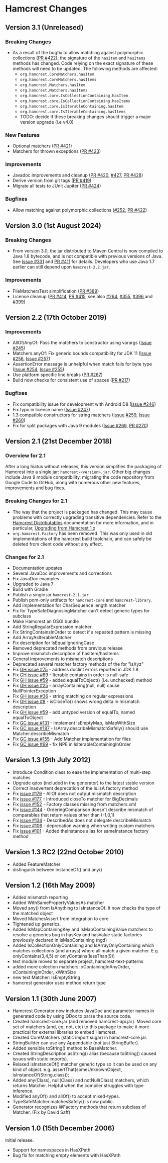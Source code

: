 # Hamcrest Changes

## Version 3.1 (Unreleased)

### Breaking Changes

* As a result of the bugfix to allow matching against polymorphic collections
([PR #422](https://github.com/hamcrest/JavaHamcrest/pull/422)), the signature of the
`hasItem` and `hasItems` methods has changed. Code relying on the exact signature of
these methods will need to be updated. The following methods are affected:
  * `org.hamcrest.CoreMatchers.hasItem`
  * `org.hamcrest.CoreMatchers.hasItems`
  * `org.hamcrest.Matchers.hasItem`
  * `org.hamcrest.Matchers.hasItems`
  * `org.hamcrest.core.IsCollectionContaining.hasItem`
  * `org.hamcrest.core.IsCollectionContaining.hasItems`
  * `org.hamcrest.core.IsIterableContaining.hasItem`
  * `org.hamcrest.core.IsIterableContaining.hasItems`
  * TODO: decide if these breaking changes should trigger a major version upgrade (i.e v4.0)

### New Features

* Optional matchers ([PR #421](https://github.com/hamcrest/JavaHamcrest/pull/421))
* Matchers for thrown exceptions ([PR #423](https://github.com/hamcrest/JavaHamcrest/pull/423))

### Improvements

* Javadoc improvements and cleanup ([PR #420](https://github.com/hamcrest/JavaHamcrest/pull/420),
[#427](https://github.com/hamcrest/JavaHamcrest/issues/427),
[PR #428](https://github.com/hamcrest/JavaHamcrest/pull/428))
* Derive version from git tags ([PR #419](https://github.com/hamcrest/JavaHamcrest/pull/419))
* Migrate all tests to JUnit Jupiter ([PR #424](https://github.com/hamcrest/JavaHamcrest/pull/424))

### Bugfixes

* Allow matching against polymorphic collections ([#252](https://github.com/hamcrest/JavaHamcrest/issues/252),
  [PR #422](https://github.com/hamcrest/JavaHamcrest/pull/422))

## Version 3.0 (1st August 2024)

### Breaking Changes

* From version 3.0, the jar distributed to Maven Central is now compiled to Java 1.8 bytecode,
  and is not compatible with previous versions of Java. See
  [Issue #331](https://github.com/hamcrest/JavaHamcrest/issues/331) and
  [PR #411](https://github.com/hamcrest/JavaHamcrest/issues/411) for details. Developers who use Java 1.7 earlier can still
  depend upon `hamcrest-2.2.jar`.

### Improvements

* FileMatchersTest simplification ([PR #389](https://github.com/hamcrest/JavaHamcrest/issues/389))
* License cleanup ([PR #414](https://github.com/hamcrest/JavaHamcrest/issues/414),
  [PR #415](https://github.com/hamcrest/JavaHamcrest/issues/415), see also
  [#264](https://github.com/hamcrest/JavaHamcrest/issues/264),
  [#355](https://github.com/hamcrest/JavaHamcrest/issues/355),
  [#396](https://github.com/hamcrest/JavaHamcrest/issues/396),and
  [#399](https://github.com/hamcrest/JavaHamcrest/issues/399))


## Version 2.2 (17th October 2019)

### Improvements

* AllOf/AnyOf: Pass the matchers to constructor using varargs ([Issue #245](https://github.com/hamcrest/JavaHamcrest/pull/245))
* Matchers.anyOf: Fix generic bounds compatibility for JDK 11 ([Issue #256](https://github.com/hamcrest/JavaHamcrest/issues/256), [Issue #257](https://github.com/hamcrest/JavaHamcrest/issues/257))
* AssertionError message is unhelpful when match fails for byte type ([Issue #254](https://github.com/hamcrest/JavaHamcrest/issues/254), [Issue #255](https://github.com/hamcrest/JavaHamcrest/issues/255))
* Use platform specific line breaks ([PR #267](https://github.com/hamcrest/JavaHamcrest/pull/267))
* Build now checks for consistent use of spaces ([PR #217](https://github.com/hamcrest/JavaHamcrest/pull/217))

### Bugfixes
* Fix compatibility issue for development with Android D8 ([Issue #246](https://github.com/hamcrest/JavaHamcrest/issues/246))
* Fix typo in license name ([Issue #247](https://github.com/hamcrest/JavaHamcrest/pull/247))
* 1.3 compatible constructors for string matchers ([Issue #259](https://github.com/hamcrest/JavaHamcrest/issues/259), [Issue #260](https://github.com/hamcrest/JavaHamcrest/issues/260))
* Fix for split packages with Java 9 modules ([Issue #269](https://github.com/hamcrest/JavaHamcrest/issues/269), [PR #270](https://github.com/hamcrest/JavaHamcrest/pull/270))


## Version 2.1 (21st December 2018)

### Overview for 2.1

After a long hiatus without releases, this version simplifies the packaging of
Hamcrest into a single jar: `hamcrest-<version>.jar`. Other big changes include
Java 9 module compatibility, migrating the code repository from Google Code to
GitHub, along with numerous other new features, improvements and bug fixes.

### Breaking Changes for 2.1

* The way that the project is packaged has changed. This may cause problems with
  correctly upgrading transitive dependencies. Refer to the
  [Hamcrest Distributables](http://hamcrest.org/JavaHamcrest/distributables.html)
  documentation for more information, and in particular,
  [Upgrading from Hamcrest 1.x](http://hamcrest.org/JavaHamcrest/distributables.html#upgrading-from-hamcrest-1.x)
* `org.hamcrest.Factory` has been removed. This was only used in old implementations
  of the hamcrest build toolchain, and can safely be deleted from client code without
  any effect.

### Changes for 2.1

* Documentation updates
* Several JavaDoc improvements and corrections
* Fix JavaDoc examples
* Upgraded to Java 7
* Build with Gradle
* Publish a single jar `hamcrest-2.1.jar`
* Publish pom-only artifacts for `hamcrest-core` and `hamcrest-library`.
* Add implementation for CharSequence length matcher
* Fix for TypeSafeDiagnosingMatcher can't detect generic types for subclass
* Make Hamcrest an OSGI bundle
* Add StringRegularExpression matcher
* Fix StringContainsInOrder to detect if a repeated pattern is missing
* Add ArrayAsIterableMatcher
* Fix description for IsEqualIgnoringCase
* Removed deprecated methods from previous release
* Improve mismatch description of hasItem/hasItems
* General improvements to mismatch descriptions
* Deprecated several matcher factory methods of the for "isXyz"
* Fix [GH issue #75](https://github.com/hamcrest/JavaHamcrest/issues/75) - address doclint errors reported in JDK 1.8
* Fix [GH issue #69](https://github.com/hamcrest/JavaHamcrest/issues/69) - Iterable contains in order is null-safe
* Fix [GH issue #59](https://github.com/hamcrest/JavaHamcrest/issues/59) - added equalToObject() (i.e. unchecked) method
* Fix [GH issue #25](https://github.com/hamcrest/JavaHamcrest/issues/25) - arrayContaining(null, null) cause NullPointerException
* Fix [GH issue #36](https://github.com/hamcrest/JavaHamcrest/issues/36) - string matching on regular expressions
* Fix [GH issue #8](https://github.com/hamcrest/JavaHamcrest/issues/8) - isCloseTo() shows wrong delta in mismatch description
* Fix [GH issue #59](https://github.com/hamcrest/JavaHamcrest/issues/59) - add untyped version of equalTo, named equalToObject
* Fix [GC issue #131](https://code.google.com/archive/p/hamcrest/issues/131) - Implement IsEmptyMap, IsMapWithSize
* Fix [GC issue #187](https://code.google.com/archive/p/hamcrest/issues/187) - IsArray.describeMismatchSafely() should use Matcher.describeMismatch
* Fix [GC issue #155](https://code.google.com/archive/p/hamcrest/issues/155) - Add Matcher implementation for files
* Fix [GC issue #69](https://code.google.com/archive/p/hamcrest/issues/69) - fix NPE in IsIterableContainingInOrder

## Version 1.3 (9th July 2012)

* Introduce Condition class to ease the implementation of multi-step matches
* Upgrade qdox (included in the generator) to the latest stable version
* Correct inadvertent deprecation of the Is.isA factory method
* Fix [issue #179](https://code.google.com/archive/p/hamcrest/issues/179) - AllOf does not output mismatch description
* Fix [issue #177](https://code.google.com/archive/p/hamcrest/issues/177) - Introduced closeTo matcher for BigDecimals
* Fix [issue #152](https://code.google.com/archive/p/hamcrest/issues/152) - Factory classes missing from matchers.xml
* Fix [issue #144](https://code.google.com/archive/p/hamcrest/issues/144) - OrderingComparison doesn't describe mismatch of comparables that return values other than (-1,0,1)
* Fix [issue #134](https://code.google.com/archive/p/hamcrest/issues/134) - DescribedAs does not delegate describeMismatch
* Fix [issue #106](https://code.google.com/archive/p/hamcrest/issues/106) - deprecation warning when writing custom matchers
* Fix [issue #101](https://code.google.com/archive/p/hamcrest/issues/101) - Added theInstance alias for sameInstance factory method

## Version 1.3 RC2 (22nd October 2010)

* Added FeatureMatcher
* distinguish between instanceOf() and any()

## Version 1.2 (16th May 2009)

* Added mismatch reporting
* Added WithSamePropertyValuesAs matcher
* Moved any() from IsAnything to IsInstanceOf. It now checks the type of the matched object
* Moved MatcherAssert from integration to core
* Tightened up generics.
* Added IsMapContainingKey and IsMapContainingValue matchers to resolve a
  generics bug in hasKey and hasValue static factories previously declared
  in IsMapContaining (ngd)
* Added IsCollectionOnlyContaining and IsArrayOnlyContaining which matches
  collections (and arrays) where all match a given matcher. E.g onlyContains(3,4,5)
  or onlyContains(lessThan(9))
* text module moved to separate project, hamcrest-text-patterns
* added more colection matchers: xContainingInAnyOrder, xContainingInOrder, xWithSize
* new text Matcher: IsEmptyString
* hamcrest generator uses method return type

## Version 1.1 (30th June 2007)

* Hamcrest Generator now includes JavaDoc and parameter names in generated code
  by using QDox to parse the source code.
* Created hamcrest-core.jar (and removed hamcrest-api.jar).
  Moved core set of matchers (and, eq, not, etc)
  to this package to make it more practical for external libraries
  to embed Hamcrest.
* Created CoreMatchers (static import sugar) in hamcrest-core.jar.
* StringBuilder can use any Appendable (not just StringBuffer).
* Added sensible toString() method to BaseMatcher.
* Created StringDescription.asString() alias (because toString() caused issues
  with static imports).
* Relaxed isInstanceOf() matcher generic type so it can be used on any kind of
  object. e.g. assertThat(someUnknownObject, isInstanceOf(String.class));
* Added any(Class<T>), null(Class<T>) and notNull(Class<T>) matchers, which returns
  Matcher<T>. Helpful when the compiler struggles with type inference.
* Modified anyOf() and allOf() to accept mixed-types.
* TypeSafeMatcher.matchesSafely() is now public.
* Generator recognizes @Factory methods that return subclass of Matcher.
  (Fix by David Saff)

## Version 1.0 (15th December 2006)

Initial release.

* Support for namespaces in HasXPath
* Bug fix for matching empty elements with HasXPath
